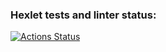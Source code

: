 ### Hexlet tests and linter status:
[![Actions Status](https://github.com/af1nasii/php-project-45/actions/workflows/hexlet-check.yml/badge.svg)](https://github.com/af1nasii/php-project-45/actions)